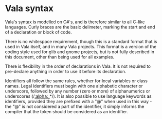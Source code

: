 <div id="vala-syntax" class="section level1">

Vala syntax
===========

Vala's syntax is modelled on C\#'s, and is therefore similar to all
C-like languages. Curly braces are the basic delimeter, marking the
start and end of a declaration or block of code.

There is no whitespace requirement, though this is a standard format
that is used in Vala itself, and in many Vala projects. This format is a
version of the coding style used for glib and gnome projects, but is not
fully described in this document, other than being used for all
examples.

There is flexibility in the order of declarations in Vala. It is not
required to pre-declare anything in order to use it before its
declaration.

Identifiers all follow the same rules, whether for local variables or
class names. Legal identifiers must begin with one alphabetic character
or underscore, followed by any number (zero or more) of alphanumerics or
underscores (/[:alpha:\_]([:alphanum:_])\*/). It is also possible to use
language keywords as identifiers, provided they are prefixed with a "@"
when used in this way - the "@" is not considered a part of the
identifier, it simply informs the compiler that the token should be
considered as an identifier.

</div>
